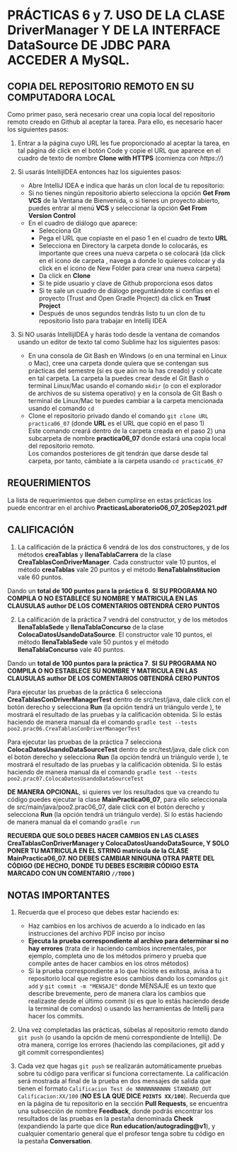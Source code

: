 # PRÁCTICAS 6 y 7. USO DE LA CLASE DriverManager Y DE LA INTERFACE DataSource DE JDBC PARA ACCEDER A MySQL.

## COPIA DEL REPOSITORIO REMOTO EN SU COMPUTADORA LOCAL
Como primer paso, será necesario crear una copia local del repositorio remoto creado en Github al aceptar la tarea. Para ello, es necesario hacer los siguientes pasos:
1. Entrar a la página cuyo URL les fue proporcionado al aceptar la tarea, en tal página dé click en el botón Code y copie el URL que aparece en el cuadro de texto de nombre **Clone with HTTPS** (comienza con *https://*)

2. Si usarás IntellijIDEA entonces haz los siguientes pasos:
   - Abre IntelliJ IDEA e indica que harás un clon local de tu repositorio:
   - Si no tienes ningún repositorio abierto selecciona la opción **Get From VCS** de la Ventana de Bienvenida, o si tienes un proyecto abierto, puedes entrar al menú **VCS**  y seleccionar la opción **Get From Version Control**
   - En el cuadro de diálogo que aparece:
     - Selecciona Git
     - Pega el URL que copiaste en el paso 1  en el cuadro de texto **URL**
     - Selecciona en Directory la carpeta donde lo colocarás, es importante que crees una nueva carpeta o se colocará (da click en el icono de carpeta , navega a donde lo quieres colocar y da click en el icono de New Folder para crear una nueva carpeta)
     - Da click en **Clone**
     - Si te pide usuario y clave de Github proporciona esos datos
     - Si te sale un cuadro de diálogo preguntándote si confías en el proyecto (Trust and Open Gradle Project) dá click en **Trust Project**
     - Después de unos segundos tendrás listo tu un clon de tu repositorio listo para trabajar en Intellij IDEA

3. Si NO usarás IntellijIDEA y harás todo desde la ventana de comandos usando un editor de texto tal como Sublime haz los siguientes pasos:

   - En una consola de Git Bash en Windows (o en una terminal en Linux o Mac), cree una carpeta donde quiera que se contengan sus prácticas del semestre (si es que aún no la has creado) y colócate en tal carpeta. La carpeta la puedes crear desde el Git Bash o terminal Linux/Mac usando el comando `mkdir` (o con el explorador de archivos de su sistema operativo) y en la consola de Git Bash o terminal de Linux/Mac te puedes cambiar a la carpeta mencionada usando el comando `cd`
   - Clone el repositorio privado dando el comando `git clone URL practica06_07`
   (donde **URL** es el URL que copió en el paso 1)\
   Este comando creará dentro de la carpeta creada en el paso 2) una subcarpeta de nombre **practica06_07** donde estará una copia local del repositorio remoto.\
   Los comandos posteriores de git tendrán que darse desde tal carpeta, por tanto, cámbiate a la carpeta usando `cd practica06_07`

## REQUERIMIENTOS

La lista de requerimientos que deben cumplirse en estas prácticas los puede encontrar en el archivo **PracticasLaboratorio06_07_20Sep2021.pdf**


## CALIFICACIÓN

1. La calificación de la práctica 6 vendrá de los dos constructores, y de los métodos **creaTablas** y **llenaTablaCarrera** de la clase **CreaTablasConDriverManager**. Cada constructor vale 10 puntos, el método **creaTablas** vale 20 puntos y el método **llenaTablaInstitucion** vale 60 puntos.

Dando un **total de 100 puntos para la práctica 6**. **SI SU PROGRAMA NO COMPILA O NO ESTABLECE SU NOMBRE Y MATRICULA EN LAS CLAUSULAS author DE LOS COMENTARIOS OBTENDRÁ CERO PUNTOS**

2. La calificación de la práctica 7 vendrá del  constructor, y de los métodos **llenaTablaSede** y **llenaTablaConcurso** de la clase **ColocaDatosUsandoDataSource**. El constructor vale 10 puntos, el método **llenaTablaSede** vale 50 puntos y el método **llenaTablaConcurso** vale 40 puntos.

Dando un **total de 100 puntos para la práctica 7**. **SI SU PROGRAMA NO COMPILA O NO ESTABLECE SU NOMBRE Y MATRICULA EN LAS CLAUSULAS author DE LOS COMENTARIOS OBTENDRÁ CERO PUNTOS**

Para ejecutar las pruebas de la práctica 6 selecciona **CreaTablasConDriverManagerTest** dentro de src/test/java, dale click con el botón derecho y selecciona **Run** (la opción tendrá un triángulo verde ), te mostrará el resultado de las pruebas y la calificación obtenida. Si lo estás haciendo de manera manual da el comando `gradle test --tests poo2.prac06.CreaTablasConDriverManagerTest`

Para ejecutar las pruebas de la práctica 7 selecciona **ColocaDatosUsandoDataSourceTest** dentro de src/test/java, dale click con el botón derecho y selecciona **Run** (la opción tendrá un triángulo verde ), te mostrará el resultado de las pruebas y la calificación obtenida. Si lo estás haciendo de manera manual da el comando `gradle test --tests poo2.prac07.ColocaDatosUsandoDataSourceTest`

**DE MANERA OPCIONAL**, si quieres ver los resultados que va creando tu código puedes ejecutar la clase **MainPractica06_07**, para ello seleccionala de src/main/java/poo2.prac06_07, dale click con el botón derecho y selecciona **Run** (la opción tendrá un triángulo verde). Si lo estás haciendo de manera manual da el comando `gradle run`

**RECUERDA QUE SOLO DEBES HACER CAMBIOS EN LAS CLASES CreaTablasConDriverManager y ColocaDatosUsandoDataSource, Y SOLO PONER TU MATRICULA EN EL STRING matricula de la CLASE MainPractica06_07. NO DEBES CAMBIAR NINGUNA OTRA PARTE DEL CÓDIGO (DE HECHO, DONDE TU DEBES ESCRIBIR CÓDIGO ESTA MARCADO CON UN COMENTARIO `//TODO` )** 

## NOTAS IMPORTANTES

1. Recuerda que el proceso que debes estar haciendo es:
   - Haz cambios en los archivos de acuerdo a lo indicado en las instrucciones del archivo PDF inciso por inciso 
   - **Ejecuta la prueba correspondiente al archivo para determinar si no hay errores** (trata de ir haciendo cambios incrementales, por ejemplo, completa uno de los métodos primero y prueba que compile antes de hacer cambios en los otros métodos)
   - Si la prueba correspondiente a lo que hiciste es exitosa, avisa a tu repositorio local que registre esos cambios dando los comandos `git add` y `git commit -m "MENSAJE"` donde MENSAJE es un texto que describe brevemente, pero de manera clara los cambios que realizaste desde el último commit (si es que lo estás haciendo desde la terminal de comandos) o usando las herramientas de Intellij para hacer los commits. 
 
2. Una vez completadas las prácticas, súbelas al repositorio remoto dando `git push` (o usando la opción de menú correspondiente de Intellij). De otra manera, corrige los errores (haciendo las compilaciones, git add y git commit correspondientes)

3. Cada vez que hagas `git push` se realizarán automáticamente pruebas sobre tu código para verificar si funciona correctamente. La calificación será mostrada al final de la prueba en dos mensajes de salida que tienen el formato `Calificacion Test de NNNNNNNNNNN STANDARD_OUT Calificacion:XX/100` (**NO ES LA QUE DICE `POINTS XX/100`**). Recuerda que en la página de tu repositorio en la sección **Pull Requests**, se encuentra una subsección de nombre **Feedback**, donde podrás encontrar los resultados de las pruebas en la pestaña denominada **Check** (expandiendo la parte que dice **Run education/autograding@v1**), y cualquier comentario general que el profesor tenga sobre tu código en la pestaña **Conversation**. 

